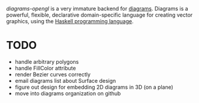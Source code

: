 _diagrams-opengl_ is a very immature backend for [diagrams].  Diagrams is a powerful,
flexible, declarative domain-specific language for creating vector graphics,
using the [Haskell programming language][haskell].

[diagrams]: http://projects.haskell.org/diagrams/
[haskell]: http://www.haskell.org/haskellwiki/Haskell

# TODO
- handle arbitrary polygons
- handle FillColor attribute
- render Bezier curves correctly
- email diagrams list about Surface design
- figure out design for embedding 2D diagrams in 3D (on a plane)
- move into diagrams organization on github
